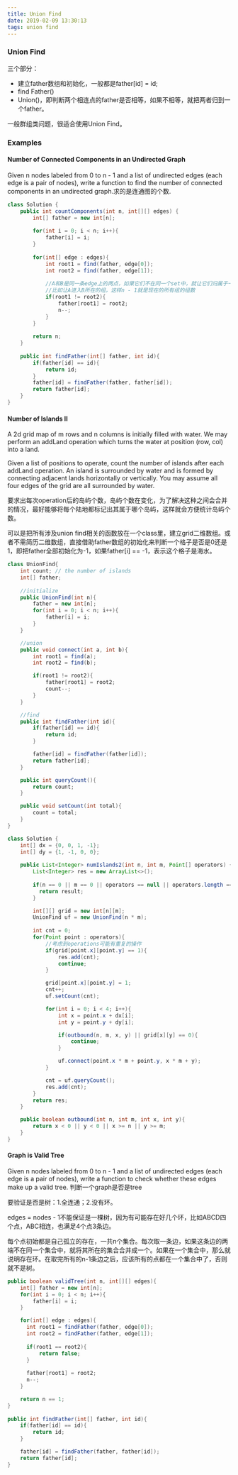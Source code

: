 ```yaml
---
title: Union Find
date: 2019-02-09 13:30:13
tags: union find
---
```


### Union Find
三个部分：
* 建立father数组和初始化，一般都是father[id] = id;
* find Father()  
* Union()，即判断两个相连点的father是否相等，如果不相等，就把两者归到一个father。

一般群组类问题，很适合使用Union Find。

### Examples
#### Number of Connected Components in an Undirected Graph
Given n nodes labeled from 0 to n - 1 and a list of undirected edges (each edge is a pair of nodes), write a function to find the number of connected components in an undirected graph.求的是连通图的个数.
```java
class Solution {
    public int countComponents(int n, int[][] edges) {
        int[] father = new int[n];
        
        for(int i = 0; i < n; i++){
            father[i] = i;
        }
        
        for(int[] edge : edges){
            int root1 = find(father, edge[0]);
            int root2 = find(father, edge[1]);
            
            //A和B是同一条edge上的两点，如果它们不在同一个set中，就让它们归属于一个set
            //比如让A进入B所在的组，这样n - 1就是现在的所有组的组数
            if(root1 != root2){
                father[root1] = root2;
                n--;
            }
        }
        
        return n;
    }
    
    public int findFather(int[] father, int id){
        if(father[id] == id){
            return id;
        }
        father[id] = findFather(father, father[id]);
        return father[id];
    }
}
```

#### Number of Islands II
A 2d grid map of m rows and n columns is initially filled with water. We may perform an addLand operation which turns the water at position (row, col) into a land.

Given a list of positions to operate, count the number of islands after each addLand operation. An island is surrounded by water and is formed by connecting adjacent lands horizontally or vertically. You may assume all four edges of the grid are all surrounded by water.

要求出每次operation后的岛屿个数，岛屿个数在变化，为了解决这种之间会合并的情况，最好能够将每个陆地都标记出其属于哪个岛屿，这样就会方便统计岛屿个数。

可以是把所有涉及union find相关的函数放在一个class里，建立grid二维数组。或者不需简历二维数组，直接借助father数组的初始化来判断一个格子是否是0还是1，即把father全部初始化为-1，如果father[i] == -1，表示这个格子是海水。

```java
class UnionFind{
    int count; // the number of islands
    int[] father;
    
    //initialize
    public UnionFind(int n){
        father = new int[n];
        for(int i = 0; i < n; i++){
            father[i] = i;
        }
    }

    //union
    public void connect(int a, int b){
        int root1 = find(a);
        int root2 = find(b);

        if(root1 != root2){
            father[root1] = root2;
            count--;
        }
    }

    //find
    public int findFather(int id){
        if(father[id] == id){
            return id;
        }

        father[id] = findFather(father[id]);
        return father[id];
    }

    public int queryCount(){
        return count;
    }

    public void setCount(int total){
        count = total;
    }
}

class Solution {
    int[] dx = {0, 0, 1, -1};
    int[] dy = {1, -1, 0, 0};
    
    public List<Integer> numIslands2(int n, int m, Point[] operators) {
        List<Integer> res = new ArrayList<>();
        
        if(n == 0 || m == 0 || operators == null || operators.length == 0){
          return result;
        }

        int[][] grid = new int[n][m];
        UnionFind uf = new UnionFind(n * m);
        
        int cnt = 0;
        for(Point point : operators){
            //考虑到operations可能有重复的操作
            if(grid[point.x][point.y] == 1){
                res.add(cnt);
                continue;
            }

            grid[point.x][point.y] = 1;
            cnt++;
            uf.setCount(cnt);

            for(int i = 0; i < 4; i++){
                int x = point.x + dx[i];
                int y = point.y + dy[i];

                if(outbound(n, m, x, y) || grid[x][y] == 0){
                    continue;
                }

                uf.connect(point.x * m + point.y, x * m + y);
            }

            cnt = uf.queryCount();
            res.add(cnt);
        }
        return res;
    }

    public boolean outbound(int n, int m, int x, int y){
        return x < 0 || y < 0 || x >= n || y >= m;
    }
}
```

#### Graph is Valid Tree
Given n nodes labeled from 0 to n - 1 and a list of undirected edges (each edge is a pair of nodes), write a function to check whether these edges make up a valid tree. 判断一个graph是否是tree

要验证是否是树：1.全连通；2.没有环。

edges = nodes - 1不能保证是一棵树，因为有可能存在好几个环，比如ABCD四个点，ABC相连，也满足4个点3条边。

每个点初始都是自己孤立的存在，一共n个集合。每次取一条边，如果这条边的两端不在同一个集合中，就将其所在的集合合并成一个。如果在一个集合中，那么就说明存在环。在取完所有的n-1条边之后，应该所有的点都在一个集合中了，否则就不是树。
```java
public boolean validTree(int n, int[][] edges){
    int[] father = new int[n];
    for(int i = 0; i < n; i++){
        father[i] = i;
    }

    for(int[] edge : edges){
      int root1 = findFather(father, edge[0]);
      int root2 = findFather(father, edge[1]);
          
      if(root1 == root2){
          return false;
      }
      
      father[root1] = root2;
      n--;
    }

    return n == 1;
}
    
public int findFather(int[] father, int id){
    if(father[id] == id){
        return id;
    }

    father[id] = findFather(father, father[id]);
    return father[id];
}
```
